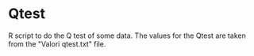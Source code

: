 # Qtest
R script to do the Q test of some data. The values for the Qtest are taken from the "Valori qtest.txt" file. 
